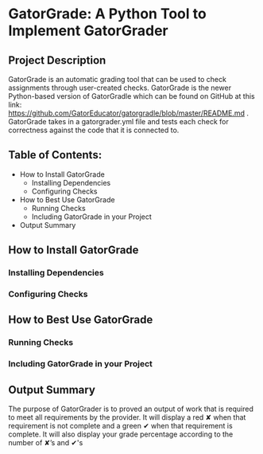 # GatorGrade: A Python Tool to Implement GatorGrader

## Project Description

GatorGrade is an automatic grading tool that can be used to check assignments through user-created checks. GatorGrade is the newer Python-based version of GatorGradle which can be found on GitHub at this link: https://github.com/GatorEducator/gatorgradle/blob/master/README.md . GatorGrade takes in a gatorgrader.yml file and tests each check for correctness against the code that it is connected to.

## Table of Contents:

- How to Install GatorGrade
     - Installing Dependencies
     - Configuring Checks
- How to Best Use GatorGrade
    - Running Checks
    - Including GatorGrade in your Project
- Output Summary

## How to Install GatorGrade

### Installing Dependencies

### Configuring Checks

## How to Best Use GatorGrade

### Running Checks

### Including GatorGrade in your Project

## Output Summary
The purpose of GatorGrader is to proved an output of work that is required to meet all requirements by the provider. It will display a red ✘ when that requirement is not complete and a green  ✔ when that requirement is complete. It will also display your grade percentage according to the number of ✘’s and ✔'s
